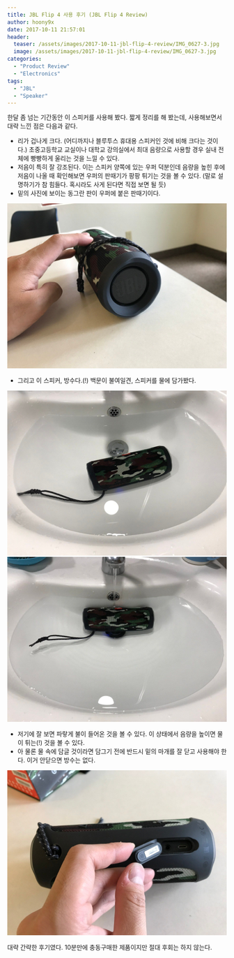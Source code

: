 ```yaml
---
title: JBL Flip 4 사용 후기 (JBL Flip 4 Review)
author: hoony9x
date: 2017-10-11 21:57:01
header:
  teaser: /assets/images/2017-10-11-jbl-flip-4-review/IMG_0627-3.jpg
  image: /assets/images/2017-10-11-jbl-flip-4-review/IMG_0627-3.jpg
categories:
  - "Product Review"
  - "Electronics"
tags:
  - "JBL"
  - "Speaker"
---
```


한달 좀 넘는 기간동안 이 스피커를 사용해 봤다. 짧게 정리를 해 봤는데, 사용해보면서 대략 느낀 점은 다음과 같다.

<!-- more -->

- 리가 겁나게 크다. (어디까지나 블루투스 휴대용 스피커인 것에 비해 크다는 것이다.) 초중고등학교 교실이나 대학교 강의실에서 최대 음량으로 사용할 경우 실내 전체에 빵빵하게 울리는 것을 느낄 수 있다.
- 저음이 특히 잘 강조된다. 이는 스피커 양쪽에 있는 우퍼 덕분인데 음량을 높힌 후에 저음이 나올 때 확인해보면 우퍼의 판때기가 팡팡 튀기는 것을 볼 수 있다. (말로 설명하기가 참 힘들다. 혹시라도 사게 된다면 직접 보면 될 듯)
- 밑의 사진에 보이는 동그란 판이 우퍼에 붙은 판때기이다.

![우퍼?](/assets/images/2017-10-11-jbl-flip-4-review/IMG_0634-1.jpg)

- 그리고 이 스피커, 방수다.(!) 백문이 불여일견, 스피커를 물에 담가봤다.

![방수테스트 - 1](/assets/images/2017-10-11-jbl-flip-4-review/IMG_0750-1-1.jpg)
![방수테스트 - 2](/assets/images/2017-10-11-jbl-flip-4-review/IMG_0753.jpg)

- 저기에 잘 보면 파랗게 불이 들어온 것을 볼 수 있다. 이 상태에서 음량을 높이면 물이 튀는(!) 것을 볼 수 있다.
- 아 물론 물 속에 담글 것이라면 담그기 전에 반드시 밑의 마개를 잘 닫고 사용해야 한다. 이거 안닫으면 방수는 없다.

![방수 캡](/assets/images/2017-10-11-jbl-flip-4-review/IMG_0635-2.jpg)

대략 간략한 후기였다. 10분만에 충동구매한 제품이지만 절대 후회는 하지 않는다.
